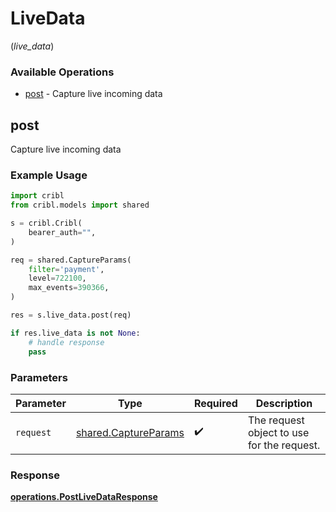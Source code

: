 # LiveData
(*live_data*)

### Available Operations

* [post](#post) - Capture live incoming data

## post

Capture live incoming data

### Example Usage

```python
import cribl
from cribl.models import shared

s = cribl.Cribl(
    bearer_auth="",
)

req = shared.CaptureParams(
    filter='payment',
    level=722100,
    max_events=390366,
)

res = s.live_data.post(req)

if res.live_data is not None:
    # handle response
    pass
```

### Parameters

| Parameter                                                    | Type                                                         | Required                                                     | Description                                                  |
| ------------------------------------------------------------ | ------------------------------------------------------------ | ------------------------------------------------------------ | ------------------------------------------------------------ |
| `request`                                                    | [shared.CaptureParams](../../models/shared/captureparams.md) | :heavy_check_mark:                                           | The request object to use for the request.                   |


### Response

**[operations.PostLiveDataResponse](../../models/operations/postlivedataresponse.md)**

